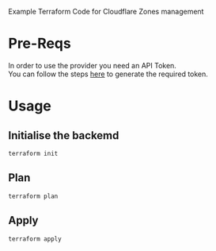 Example Terraform Code for Cloudflare Zones management

# Pre-Reqs
In order to use the provider you need an API Token.  
You can follow the steps [here](https://developers.cloudflare.com/api/tokens/create/) to generate the required token.  

# Usage
## Initialise the backemd
```
terraform init
```
## Plan
```
terraform plan
```

## Apply
```
terraform apply
```
